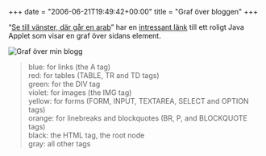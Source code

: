 +++
date = "2006-06-21T19:49:42+00:00"
title = "Graf över bloggen"
+++

&#8220;[Se till vänster, där går en arab][1]&#8221; har en [intressant länk][2] till ett roligt Java Applet som visar en graf över sidans element.

<img id="image81" src="/images/2006/06/graf_blogg.gif" alt="Graf över min blogg" />

> blue: for links (the A tag)  
> red: for tables (TABLE, TR and TD tags)  
> green: for the DIV tag  
> violet: for images (the IMG tag)  
> yellow: for forms (FORM, INPUT, TEXTAREA, SELECT and OPTION tags)  
> orange: for linebreaks and blockquotes (BR, P, and BLOCKQUOTE tags)  
> black: the HTML tag, the root node  
> gray: all other tags

<small></small>

 [1]: http://www.tmn.nu/blog/?p=407
 [2]: http://www.aharef.info/static/htmlgraph/
